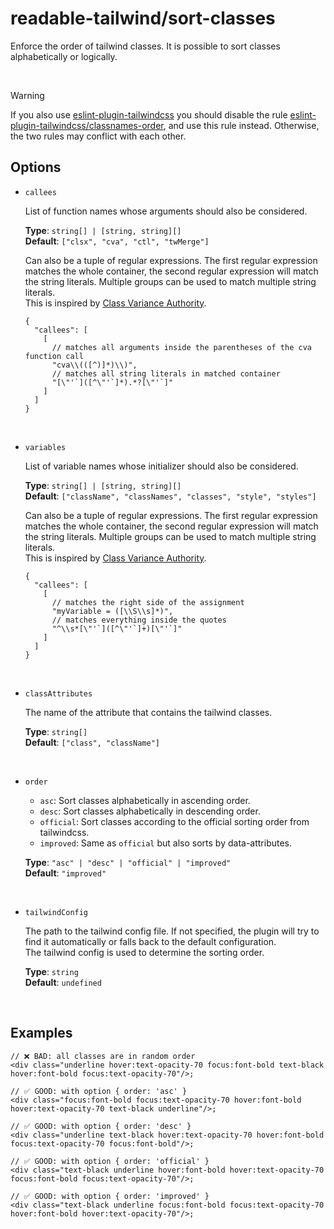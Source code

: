 # readable-tailwind/sort-classes

Enforce the order of tailwind classes. It is possible to sort classes alphabetically or logically.

<br/>

> [!WARNING]
> If you also use [eslint-plugin-tailwindcss](https://github.com/francoismassart/eslint-plugin-tailwindcss) you should disable the rule [eslint-plugin-tailwindcss/classnames-order](https://github.com/francoismassart/eslint-plugin-tailwindcss/blob/master/docs/rules/classnames-order.md), and use this rule instead. Otherwise, the two rules may conflict with each other.

## Options

- `callees`

  List of function names whose arguments should also be considered.
  
  **Type**: `string[] | [string, string][]`  
  **Default**: `["clsx", "cva", "ctl", "twMerge"]`
  
  Can also be a tuple of regular expressions. The first regular expression matches the whole container, the second regular expression will match the string literals. Multiple groups can be used to match multiple string literals.  
  This is inspired by [Class Variance Authority](https://cva.style/docs/getting-started/installation#intellisense).

  ```jsonc
  {
    "callees": [
      [
        // matches all arguments inside the parentheses of the cva function call
        "cva\\(([^)]*)\\)",
        // matches all string literals in matched container
        "[\"'`]([^\"'`]*).*?[\"'`]"
      ]
    ]
  }
  ```

<br/>

- `variables`

  List of variable names whose initializer should also be considered.
  
  **Type**: `string[] | [string, string][]`  
  **Default**: `["className", "classNames", "classes", "style", "styles"]`
  
  Can also be a tuple of regular expressions. The first regular expression matches the whole container, the second regular expression will match the string literals. Multiple groups can be used to match multiple string literals.  
  This is inspired by [Class Variance Authority](https://cva.style/docs/getting-started/installation#intellisense).

  ```jsonc
  {
    "callees": [
      [
        // matches the right side of the assignment
        "myVariable = ([\\S\\s]*)",
        // matches everything inside the quotes
        "^\\s*[\"'`]([^\"'`]+)[\"'`]"
      ]
    ]
  }
  ```

<br/>

- `classAttributes`

  The name of the attribute that contains the tailwind classes.

  **Type**: `string[]`  
  **Default**: `["class", "className"]`

<br/>

- `order`

  - `asc`: Sort classes alphabetically in ascending order.
  - `desc`: Sort classes alphabetically in descending order.
  - `official`: Sort classes according to the official sorting order from tailwindcss.
  - `improved`: Same as `official` but also sorts by data-attributes.

  **Type**: `"asc" | "desc" | "official" | "improved"`  
  **Default**: `"improved"`

<br/>

- `tailwindConfig`

  The path to the tailwind config file. If not specified, the plugin will try to find it automatically or falls back to the default configuration.  
  The tailwind config is used to determine the sorting order.

  **Type**: `string`  
  **Default**: `undefined`

<br/>

## Examples

```tsx
// ❌ BAD: all classes are in random order
<div class="underline hover:text-opacity-70 focus:font-bold text-black hover:font-bold focus:text-opacity-70"/>;
```

```tsx
// ✅ GOOD: with option { order: 'asc' }
<div class="focus:font-bold focus:text-opacity-70 hover:font-bold hover:text-opacity-70 text-black underline"/>;
```

```tsx
// ✅ GOOD: with option { order: 'desc' }
<div class="underline text-black hover:text-opacity-70 hover:font-bold focus:text-opacity-70 focus:font-bold"/>;
```

```tsx
// ✅ GOOD: with option { order: 'official' }
<div class="text-black underline hover:font-bold hover:text-opacity-70 focus:font-bold focus:text-opacity-70"/>;
```

```tsx
// ✅ GOOD: with option { order: 'improved' }
<div class="text-black underline focus:font-bold focus:text-opacity-70 hover:font-bold hover:text-opacity-70"/>;
```
